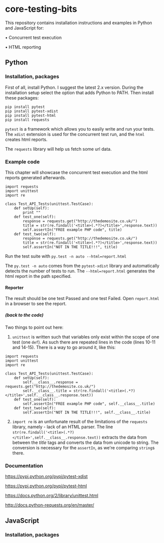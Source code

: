 # core-testing-bits

This repository contains installation instructions and examples in Python and JavaScript for:

• Concurrent test execution

• HTML reporting


## Python

### Installation, packages

First of all, install Python. I suggest the latest 2.x version. During the installation setup select the option that adds Python to PATH.
Then install these packages:
```
pip install pytest
pip install pytest-xdist
pip install pytest-html
pip install requests
```

`pytest` is a framework which allows you to easily write and run your tests. The `xdist` extension is used for the concurrent test run, and the `html` creates html reports.

The `requests` library will help us fetch some url data.

### Example code

This chapter will showcase the concurrent test execution and the html reports generated afterwards.
```
import requests
import unittest
import re

class Test_API_Tests(unittest.TestCase):
    def setUp(self):
        print ""
    def test_one(self):
        response = requests.get("http://thedemosite.co.uk/")
        title = str(re.findall('<title>(.*?)</title>',response.text))
        self.assertIn("FREE example PHP code", title)
    def test_two(self):
        response = requests.get("http://thedemosite.co.uk/")
        title = str(re.findall('<title>(.*?)</title>',response.text))
        self.assertIn("NOT IN THE TITLE!!!", title)
```

Run the test suite with `py.test -n auto --html=report.html`

The `py.test -n auto` comes from the `pytest-xdist` library and automatically detects the number of tests to run. The `--html=report.html` generates the html report in the path specified.

#### Reporter

The result should be one test Passed and one test Failed. Open `report.html` in a browser to see the report.

##### (back to the code)

Two things to point out here:

1. `unittest` is written such that variables only exist within the scope of one test (one `def`). As such there are repeated lines in the code (lines 10-11 and 14-15). There is a way to go around it, like this:

```
import requests
import unittest
import re

class Test_API_Tests(unittest.TestCase):
    def setUp(self):
        self.__class__.response = requests.get("http://thedemosite.co.uk/")
        self.__class__.title = str(re.findall('<title>(.*?)</title>',self.__class__.response.text))
    def test_one(self):
        self.assertIn("FREE example PHP code", self.__class__.title)
    def test_two(self):
        self.assertIn("NOT IN THE TITLE!!!", self.__class__.title)
```

2. `import re` is an unfortunate result of the limitations of the `requests` library, namely - lack of an HTML parser. The line `str(re.findall('<title>(.*?)</title>',self.__class__.response.text))` extracts the data from between the *title* tags and converts the data from unicode to string. The conversion is necessary for the `assertIn`, as we're comparing `string`s there.

### Documentation

https://pypi.python.org/pypi/pytest-xdist

https://pypi.python.org/pypi/pytest-html

https://docs.python.org/2/library/unittest.html

http://docs.python-requests.org/en/master/

## JavaScript

### Installation, packages
